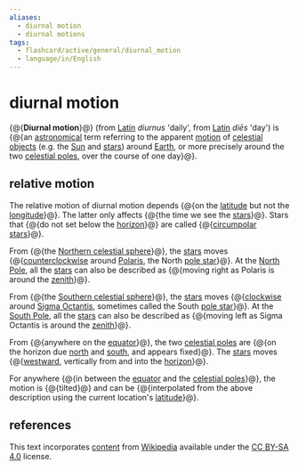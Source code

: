 ```yaml
---
aliases:
  - diurnal motion
  - diurnal motions
tags:
  - flashcard/active/general/diurnal_motion
  - language/in/English
---
```


# diurnal motion

{@{__Diurnal motion__}@} (from [Latin](Latin.md) _diurnus_ 'daily', from [Latin](Latin.md) _diēs_ 'day') is {@{an [astronomical](astronomy.md) term referring to the apparent [motion](motion.md) of [celestial objects](astronomical%20object.md) (e.g. the [Sun](Sun.md) and [stars](star.md)) around [Earth](Earth.md), or more precisely around the two [celestial poles](celestial%20pole.md), over the course of one day}@}.

## relative motion

The relative motion of diurnal motion depends {@{on the [latitude](latitude.md) but not the [longitude](longitude.md)}@}. The latter only affects {@{the time we see the [stars](star.md)}@}. Stars that {@{do not set below the [horizon](horizon.md)}@} are called {@{[circumpolar stars](circumpolar%20star.md)}@}.

From {@{the [Northern celestial sphere](Northern%20celestial%20sphere.md)}@}, the [stars](star.md) moves {@{[counterclockwise](clockwise.md) around [Polaris](Polaris.md), the North [pole star](pole%20star.md)}@}. At the [North Pole](North%20Pole.md), all the [stars](star.md) can also be described as {@{moving right as Polaris is around the [zenith](zenith.md)}@}.

From {@{the [Southern celestial sphere](Southern%20celestial%20sphere.md)}@}, the [stars](star.md) moves {@{[clockwise](clockwise.md) around [Sigma Octantis](Sigma%20Octantis.md), sometimes called the South [pole star](pole%20star.md)}@}. At the [South Pole](South%20Pole.md), all the [stars](star.md) can also be described as {@{moving left as Sigma Octantis is around the [zenith](zenith.md)}@}.

From {@{anywhere on the [equator](equator.md)}@}, the two [celestial poles](celestial%20pole.md) are {@{on the horizon due [north](north.md) and [south](south.md), and appears fixed}@}. The [stars](star.md) moves {@{[westward](west.md), vertically from and into the [horizon](horizon.md)}@}.

For anywhere {@{in between the [equator](equator.md) and the [celestial poles](celestial%20pole.md)}@}, the motion is {@{tilted}@} and can be {@{interpolated from the above description using the current location's [latitude](latitude.md)}@}.

## references

This text incorporates [content](https://en.wikipedia.org/wiki/diurnal_motion) from [Wikipedia](Wikipedia.md) available under the [CC BY-SA 4.0](https://creativecommons.org/licenses/by-sa/4.0/) license.
